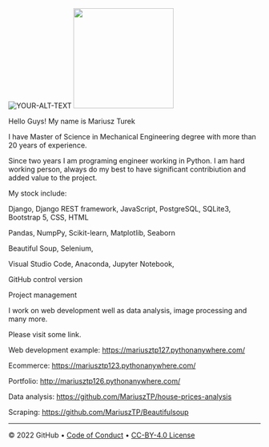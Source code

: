 <picture>
 <source media="(prefers-color-scheme: dark)" srcset="YOUR-DARKMODE-IMAGE">
 <source media="(prefers-color-scheme: light)" srcset="YOUR-LIGHTMODE-IMAGE">
 <img alt="YOUR-ALT-TEXT" src="YOUR-DEFAULT-IMAGE">
</picture>


<img src="https://user-images.githubusercontent.com/100483180/225116006-dbf70942-daf1-43d6-a560-8723b57767f3.PNG" height="200px" />

Hello Guys!
My name is Mariusz Turek

I have Master of Science in Mechanical Engineering degree with more than 20 years of experience. 

Since two years I am programing engineer working in Python. I am hard working person, always do my best to have significant contribiution and added value to the project.  

My stock include:

Django, Django REST framework, JavaScript, PostgreSQL, SQLite3, Bootstrap 5, CSS, HTML

Pandas, NumpPy, Scikit-learn, Matplotlib, Seaborn

Beautiful Soup, Selenium,

Visual Studio Code, Anaconda, Jupyter Notebook,

GitHub control version

Project management

I work on web development well as data analysis, image processing and many more. 

Please visit some link. 

Web development example:
https://mariusztp127.pythonanywhere.com/

Ecommerce:
https://mariusztp123.pythonanywhere.com/

Portfolio:
http://mariusztp126.pythonanywhere.com/

Data analysis:
https://github.com/MariuszTP/house-prices-analysis

Scraping:
https://github.com/MariuszTP/Beautifulsoup



<!--
  <<< Author notes: Footer >>>
  Add a link to get support, GitHub status page, code of conduct, license link.
-->

---


&copy; 2022 GitHub &bull; [Code of Conduct](https://www.contributor-covenant.org/version/2/1/code_of_conduct/code_of_conduct.md) &bull; [CC-BY-4.0 License](https://creativecommons.org/licenses/by/4.0/legalcode)
